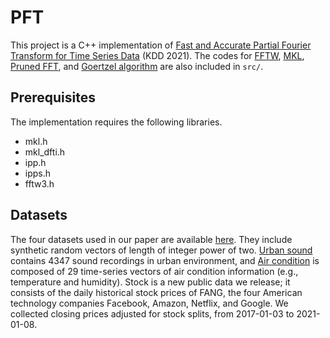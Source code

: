 # PFT

This project is a C++ implementation of [Fast and Accurate Partial Fourier Transform for Time Series Data](https://dl.acm.org/doi/10.1145/3447548.3467293) (KDD 2021).
The codes for [FFTW](http://www.fftw.org/index.html), 
[MKL](https://software.intel.com/mkl), 
[Pruned FFT](http://www.fftw.org/pruned.html), and
[Goertzel algorithm](https://github.com/pramasoul/jrand/blob/master/goertzel.c) are also included in `src/`.

## Prerequisites

The implementation requires the following libraries.

- mkl.h
- mkl_dfti.h
- ipp.h
- ipps.h
- fftw3.h

## Datasets

The four datasets used in our paper are available [here](https://drive.google.com/file/d/1ArejxayJdkCTitxhY42iVCCTNpDIc2yd/view?usp=sharing).
They include synthetic random vectors of length of integer power of two.
[Urban sound](https://urbansounddataset.weebly.com/urbansound8k.html) contains 4347 sound recordings in urban environment,
and [Air condition](https://archive.ics.uci.edu/ml/datasets/Appliances+energy+prediction) is composed of 29 time-series vectors of air condition information (e.g., temperature and humidity).
Stock is a new public data we release; it consists of the daily historical stock prices of FANG, 
the four American technology companies Facebook, Amazon, Netflix, and Google.
We collected closing prices adjusted for stock splits, from 2017-01-03 to 2021-01-08.

